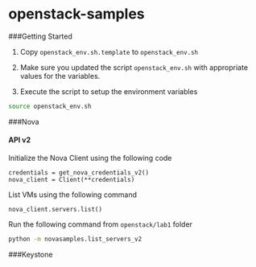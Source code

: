 openstack-samples
=================

###Getting Started

1.  Copy `openstack_env.sh.template` to `openstack_env.sh`

2.  Make sure you updated the script `openstack_env.sh` with appropriate values for the variables.

3.  Execute the script to setup the environment variables


```bash
source openstack_env.sh
```

###Nova

#### API v2

Initialize the Nova Client using the following code

```
credentials = get_nova_credentials_v2()
nova_client = Client(**credentials)
```
List VMs using the following command

```
nova_client.servers.list()
```

Run the following command from `openstack/lab1` folder

```bash
python -m novasamples.list_servers_v2
```

###Keystone
